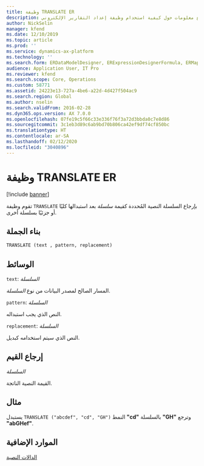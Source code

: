 ```yaml
---
title: وظيفة TRANSLATE ER
description: يوفر هذا الموضوع معلومات حول كيفية استخدام وظيفة إعداد التقارير الإلكتروني TRANSLATE (ER).
author: NickSelin
manager: kfend
ms.date: 12/10/2019
ms.topic: article
ms.prod: ''
ms.service: dynamics-ax-platform
ms.technology: ''
ms.search.form: ERDataModelDesigner, ERExpressionDesignerFormula, ERMappedFormatDesigner, ERModelMappingDesigner
audience: Application User, IT Pro
ms.reviewer: kfend
ms.search.scope: Core, Operations
ms.custom: 58771
ms.assetid: 24223e13-727a-4be6-a22d-4d427f504ac9
ms.search.region: Global
ms.author: nselin
ms.search.validFrom: 2016-02-28
ms.dyn365.ops.version: AX 7.0.0
ms.openlocfilehash: 07fe19c5f66c33e336f76f3a72d3bbda0c7e8d86
ms.sourcegitcommit: 3c1eb3d89c6ab9bd70b806ca42ef9df74cf850bc
ms.translationtype: HT
ms.contentlocale: ar-SA
ms.lasthandoff: 02/12/2020
ms.locfileid: "3040896"
---
```

# <a name="TRANSLATE">وظيفة TRANSLATE ER</a>

[!include [banner](../includes/banner.md)]

تقوم وظيفة `TRANSLATE` بإرجاع السلسلة النصية المُحددة كقيمة *سلسلة* بعد استبدالها كليًا أو جزئيًا بسلسلة أخرى.

## <a name="syntax"></a>بناء الجملة

```vb
TRANSLATE (text , pattern, replacement)
```

## <a name="arguments"></a>الوسائط

`text`: *السلسلة*

المسار الصالح لمصدر البيانات من نوع *السلسلة*.

`pattern`: *السلسلة*

النص الذي يجب استبداله.

`replacement`: *السلسلة*

النص الذي سيتم استخدامه كبديل.

## <a name="return-values"></a>إرجاع القيم

*السلسلة*

القيمة النصية الناتجة.

## <a name="example"></a>مثال

يستبدل `TRANSLATE ("abcdef", "cd", "GH")` النمط **"cd"** بالسلسلة **"GH"** وترجع **"abGHef"**.

## <a name="additional-resources"></a>الموارد الإضافية

[الدالات النصية](er-functions-category-text.md)
